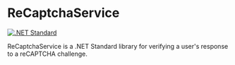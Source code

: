 # ReCaptchaService
[![.NET Standard](https://img.shields.io/badge/.NET%20Standard-%3E%3D%202.0-red.svg)](#)

ReCaptchaService is a .NET Standard library for verifying a user's response to a reCAPTCHA challenge.